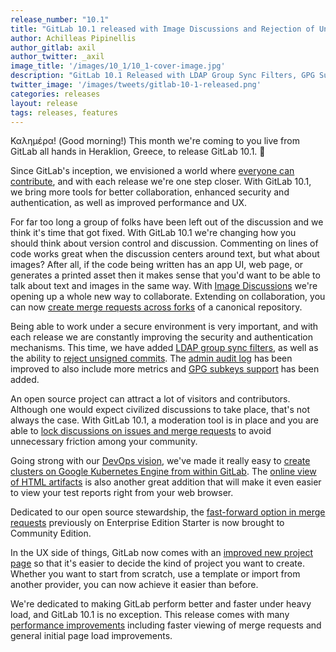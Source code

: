 ```yaml
---
release_number: "10.1"
title: "GitLab 10.1 released with Image Discussions and Rejection of Unsigned Commits"
author: Achilleas Pipinellis
author_gitlab: axil
author_twitter: _axil
image_title: '/images/10_1/10_1-cover-image.jpg'
description: "GitLab 10.1 Released with LDAP Group Sync Filters, GPG Subkeys Support, and a Moderation Lock of Issues and Merge Requests."
twitter_image: '/images/tweets/gitlab-10-1-released.png'
categories: releases
layout: release
tags: releases, features
---
```


Καλημέρα! (Good morning!) This month we're coming to you live from GitLab all
hands in Heraklion, Greece, to release GitLab 10.1. 🚀

Since GitLab's inception, we envisioned a world where
[everyone can contribute](/direction/#vision), and with each release we're one
step closer. With GitLab 10.1, we bring more tools for better collaboration,
enhanced security and authentication, as well as improved performance and UX.

<!-- more -->

For far too long a group of folks have been left out of the discussion and we
think it's time that got fixed. With GitLab 10.1 we're changing how you should
think about version control and discussion.
Commenting on lines of code works great when the discussion centers around text,
but what about images? After all, if the code being written has an app UI, web
page, or generates a printed asset then it makes sense that you'd want to be
able to talk about text and images in the same way. With
[Image Discussions](#image-discussions) we're opening up a whole new way to
collaborate. Extending on collaboration, you can now
[create merge requests across forks](#merge-requests-across-forks) of a
canonical repository.

Being able to work under a secure environment is very important, and with each
release we are constantly improving the security and authentication mechanisms.
This time, we have added [LDAP group sync filters](#ldap-group-sync-filters),
as well as the ability to [reject unsigned commits](#reject-unsigned-commits).
The [admin audit log](#improved-admin-audit-log) has been improved to also
include more metrics and [GPG subkeys support](#signing-commits-with-gpg-subkeys) has
been added.

An open source project can attract a lot of visitors and contributors. Although
one would expect civilized discussions to take place, that's not always
the case. With GitLab 10.1, a moderation tool is in place and you are able to
[lock discussions on issues and merge requests](#lock-discussions)
to avoid unnecessary friction among your community.

Going strong with our [DevOps vision](/blog/2017/10/11/from-dev-to-devops/), we've
made it really easy to [create clusters on Google Kubernetes Engine from within
GitLab](#easy-creation-of-kubernetes-clusters-on-google-container-engine-(beta)).
The [online view of HTML artifacts](#online-view-of-html-artifacts)
is also another great addition that will make it even easier to view your test
reports right from your web browser.

Dedicated to our open source stewardship, the
[fast-forward option in merge requests](#semi-linear-history-and-fast-forward-merge-requests-in-ce)
previously on Enterprise Edition Starter is now brought to Community Edition.

In the UX side of things, GitLab now comes with an [improved new project page](#improved-new-project-page)
so that it's easier to decide the kind of project you want to create. Whether
you want to start from scratch, use a template or import from another provider,
you can now achieve it easier than before.

We're dedicated to making GitLab perform better and faster under heavy load,
and GitLab 10.1 is no exception. This release comes with many
[performance improvements](#performance-improvements) including faster viewing
of merge requests and general initial page load improvements.

